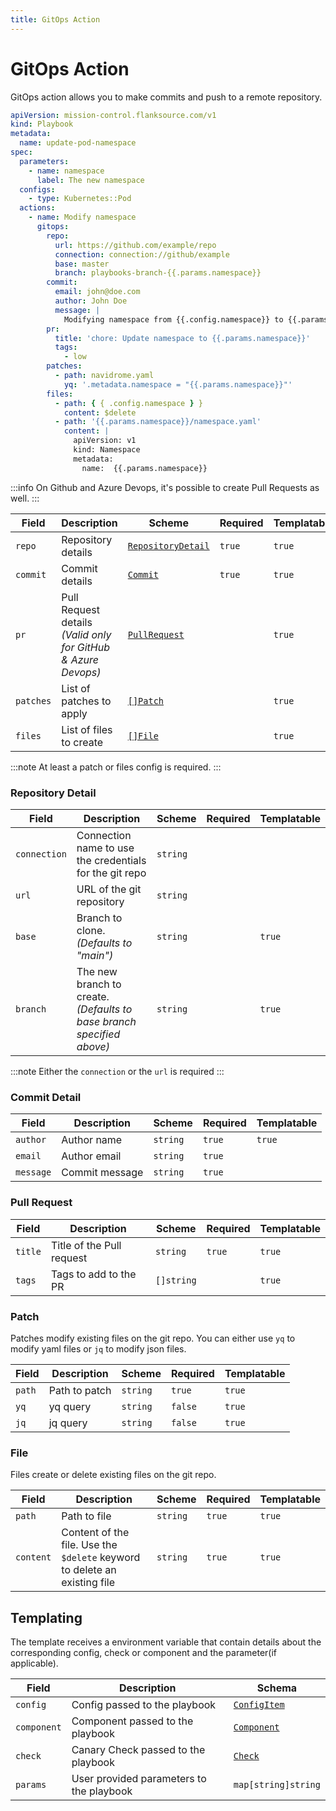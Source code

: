 ```yaml
---
title: GitOps Action
---
```


# <Icon name="git"/> GitOps Action

GitOps action allows you to make commits and push to a remote repository.

```yaml title="update-pod-namespace.yaml"
apiVersion: mission-control.flanksource.com/v1
kind: Playbook
metadata:
  name: update-pod-namespace
spec:
  parameters:
    - name: namespace
      label: The new namespace
  configs:
    - type: Kubernetes::Pod
  actions:
    - name: Modify namespace
      gitops:
        repo:
          url: https://github.com/example/repo
          connection: connection://github/example
          base: master
          branch: playbooks-branch-{{.params.namespace}}
        commit:
          email: john@doe.com
          author: John Doe
          message: |
            Modifying namespace from {{.config.namespace}} to {{.params.namespace}}
        pr:
          title: 'chore: Update namespace to {{.params.namespace}}'
          tags:
            - low
        patches:
          - path: navidrome.yaml
            yq: '.metadata.namespace = "{{.params.namespace}}"'
        files:
          - path: { { .config.namespace } }
            content: $delete
          - path: '{{.params.namespace}}/namespace.yaml'
            content: |
              apiVersion: v1
              kind: Namespace
              metadata:
                name:  {{.params.namespace}}
```

:::info
On Github and Azure Devops, it's possible to create Pull Requests as well.
:::

| Field     | Description                                                   | Scheme                                   | Required | Templatable |
| --------- | ------------------------------------------------------------- | ---------------------------------------- | -------- | ----------- |
| `repo`    | Repository details                                            | [`RepositoryDetail`](#repository-detail) | `true`   | `true`      |
| `commit`  | Commit details                                                | [`Commit`](#commit-detail)               | `true`   | `true`      |
| `pr`      | Pull Request details _(Valid only for GitHub & Azure Devops)_ | [`PullRequest`](#pull-request)           |          | `true`      |
| `patches` | List of patches to apply                                      | [`[]Patch`](#patch)                      |          | `true`      |
| `files`   | List of files to create                                       | [`[]File`](#file)                        |          | `true`      |

:::note
At least a patch or files config is required.
:::

### Repository Detail

| Field        | Description                                                           | Scheme   | Required | Templatable |
| ------------ | --------------------------------------------------------------------- | -------- | -------- | ----------- |
| `connection` | Connection name to use the credentials for the git repo               | `string` |          |             |
| `url`        | URL of the git repository                                             | `string` |          |             |
| `base`       | Branch to clone. _(Defaults to "main")_                               | `string` |          | `true`      |
| `branch`     | The new branch to create. _(Defaults to base branch specified above)_ | `string` |          | `true`      |

:::note
Either the `connection` or the `url` is required
:::

### Commit Detail

| Field     | Description    | Scheme   | Required | Templatable |
| --------- | -------------- | -------- | -------- | ----------- |
| `author`  | Author name    | `string` | `true`   | `true`      |
| `email`   | Author email   | `string` | `true`   |             |
| `message` | Commit message | `string` | `true`   |             |

### Pull Request

| Field   | Description               | Scheme     | Required | Templatable |
| ------- | ------------------------- | ---------- | -------- | ----------- |
| `title` | Title of the Pull request | `string`   | `true`   | `true`      |
| `tags`  | Tags to add to the PR     | `[]string` |          | `true`      |

### Patch

Patches modify existing files on the git repo. You can either use `yq` to modify yaml files or `jq` to modify json files.

| Field  | Description   | Scheme   | Required | Templatable |
| ------ | ------------- | -------- | -------- | ----------- |
| `path` | Path to patch | `string` | `true`   | `true`      |
| `yq`   | yq query      | `string` | `false`  | `true`      |
| `jq`   | jq query      | `string` | `false`  | `true`      |

### File

Files create or delete existing files on the git repo.

| Field     | Description                                                               | Scheme   | Required | Templatable |
| --------- | ------------------------------------------------------------------------- | -------- | -------- | ----------- |
| `path`    | Path to file                                                              | `string` | `true`   | `true`      |
| `content` | Content of the file. Use the `$delete` keyword to delete an existing file | `string` | `true`   | `true`      |

## Templating

The template receives a environment variable that contain details about the corresponding config, check or component and the parameter(if applicable).

| Field       | Description                              | Schema                                       |
| ----------- | ---------------------------------------- | -------------------------------------------- |
| `config`    | Config passed to the playbook            | [`ConfigItem`](../references/config_item.md) |
| `component` | Component passed to the playbook         | [`Component`](../references/component.md)    |
| `check`     | Canary Check passed to the playbook      | [`Check`](../references/check.md)            |
| `params`    | User provided parameters to the playbook | `map[string]string`                          |

